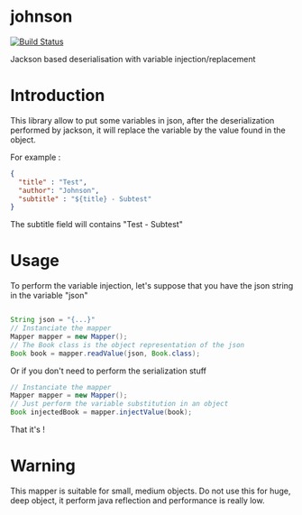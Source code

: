 # johnson


[![Build Status](https://travis-ci.org/Richou/johnson.svg?branch=master)](https://travis-ci.org/Richou/johnson)

Jackson based deserialisation with variable injection/replacement

Introduction
============================

This library allow to put some variables in json, after the deserialization performed by jackson, it will replace the variable by the value found in the object.

For example :

```json
{
  "title" : "Test",
  "author": "Johnson",
  "subtitle" : "${title} - Subtest"
}
```

The subtitle field will contains "Test - Subtest"

Usage 
============================

To perform the variable injection, let's suppose that you have the json string in the variable "json" 

```java

String json = "{...}"
// Instanciate the mapper
Mapper mapper = new Mapper();
// The Book class is the object representation of the json
Book book = mapper.readValue(json, Book.class);

```

Or if you don't need to perform the serialization stuff

```java
// Instanciate the mapper
Mapper mapper = new Mapper();
// Just perform the variable substitution in an object
Book injectedBook = mapper.injectValue(book);
```

That it's !

Warning
============================

This mapper is suitable for small, medium objects.
Do not use this for huge, deep object, it perform java reflection and performance is really low.
